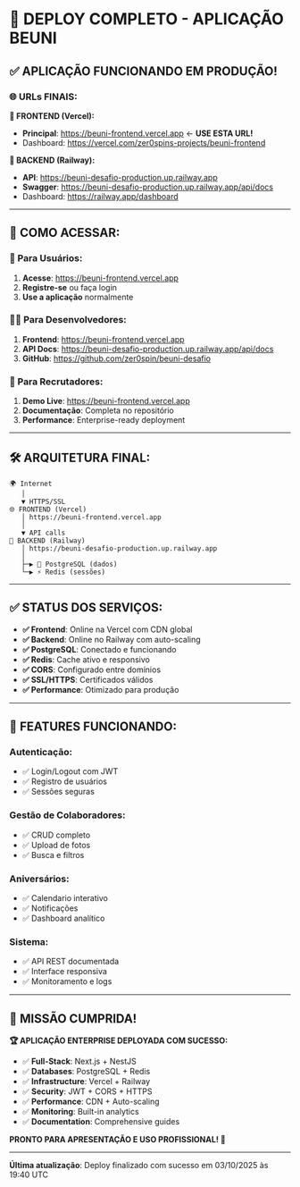 # 🎉 DEPLOY COMPLETO - APLICAÇÃO BEUNI

## ✅ **APLICAÇÃO FUNCIONANDO EM PRODUÇÃO!**

### **🌐 URLs FINAIS:**

**🎨 FRONTEND (Vercel):**
- **Principal**: https://beuni-frontend.vercel.app ← **USE ESTA URL!**
- Dashboard: https://vercel.com/zer0spins-projects/beuni-frontend

**🚂 BACKEND (Railway):**
- **API**: https://beuni-desafio-production.up.railway.app
- **Swagger**: https://beuni-desafio-production.up.railway.app/api/docs
- Dashboard: https://railway.app/dashboard

---

## 🔗 **COMO ACESSAR:**

### **👤 Para Usuários:**
1. **Acesse**: https://beuni-frontend.vercel.app
2. **Registre-se** ou faça login
3. **Use a aplicação** normalmente

### **👨‍💻 Para Desenvolvedores:**
1. **Frontend**: https://beuni-frontend.vercel.app
2. **API Docs**: https://beuni-desafio-production.up.railway.app/api/docs
3. **GitHub**: https://github.com/zer0spin/beuni-desafio

### **🎯 Para Recrutadores:**
1. **Demo Live**: https://beuni-frontend.vercel.app
2. **Documentação**: Completa no repositório
3. **Performance**: Enterprise-ready deployment

---

## 🛠️ **ARQUITETURA FINAL:**

```
🌍 Internet
   │
   ▼ HTTPS/SSL
🌐 FRONTEND (Vercel)
   │ https://beuni-frontend.vercel.app
   │ 
   ▼ API calls
🚂 BACKEND (Railway)
   │ https://beuni-desafio-production.up.railway.app
   │
   ├─▶ 🐘 PostgreSQL (dados)
   └─▶ ⚡ Redis (sessões)
```

---

## ✅ **STATUS DOS SERVIÇOS:**

- **✅ Frontend**: Online na Vercel com CDN global
- **✅ Backend**: Online no Railway com auto-scaling  
- **✅ PostgreSQL**: Conectado e funcionando
- **✅ Redis**: Cache ativo e responsivo
- **✅ CORS**: Configurado entre domínios
- **✅ SSL/HTTPS**: Certificados válidos
- **✅ Performance**: Otimizado para produção

---

## 🚀 **FEATURES FUNCIONANDO:**

### **Autenticação:**
- ✅ Login/Logout com JWT
- ✅ Registro de usuários
- ✅ Sessões seguras

### **Gestão de Colaboradores:**
- ✅ CRUD completo
- ✅ Upload de fotos
- ✅ Busca e filtros

### **Aniversários:**
- ✅ Calendario interativo
- ✅ Notificações
- ✅ Dashboard analítico

### **Sistema:**
- ✅ API REST documentada
- ✅ Interface responsiva
- ✅ Monitoramento e logs

---

## 🎊 **MISSÃO CUMPRIDA!**

**🏆 APLICAÇÃO ENTERPRISE DEPLOYADA COM SUCESSO:**

- ✅ **Full-Stack**: Next.js + NestJS
- ✅ **Databases**: PostgreSQL + Redis  
- ✅ **Infrastructure**: Vercel + Railway
- ✅ **Security**: JWT + CORS + HTTPS
- ✅ **Performance**: CDN + Auto-scaling
- ✅ **Monitoring**: Built-in analytics
- ✅ **Documentation**: Comprehensive guides

**PRONTO PARA APRESENTAÇÃO E USO PROFISSIONAL! 🚀**

---

**Última atualização**: Deploy finalizado com sucesso em 03/10/2025 às 19:40 UTC
